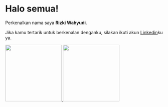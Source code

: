 # Halo semua! 

Perkenalkan nama saya **Rizki Wahyudi**.<br>

Jika kamu tertarik untuk berkenalan denganku, silakan ikuti akun [Linkedin](https://www.linkedin.com/in/rizki-wahyudi-25aaa7221/)ku ya.

<p align="left">
<a href="https://github.com/RizkiWahyudi127">
  <img height="180em" src="https://github-readme-stats-eight-theta.vercel.app/api?username=penuliscode&show_icons=true&theme=algolia&include_all_commits=true&count_private=true"/>
  <img height="180em" src="https://github-readme-stats-eight-theta.vercel.app/api/top-langs/?username=penuliscode&layout=compact&theme=algolia"/>
</a>
</p>
